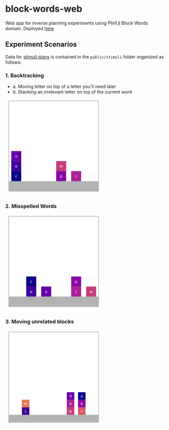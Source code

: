 # block-words-web
Web app for inverse planning experiments using Plinf.jl Block Words domain.
Deployed [here](https://plinf-abdee.web.app/) 

## Experiment Scenarios
Data for [stimuli plans](https://docs.google.com/presentation/d/1x_hYhpUz88JUVGs_6K2DFTL7uCX_RffJBpbHSfulPWQ/edit?usp=sharing) is contained in the `public/stimuli` folder organized as follows:
### 1. Backtracking
- a. Moving letter on top of a letter you'll need later
- b. Stacking an irrelevant letter on top of the current word 

<img src="public/stimuli/1/1/experiment-1-1.gif"  height="300" />

### 2. Misspelled Words

<img src="public/stimuli/2/1/experiment-2-1.gif"  height="300" />

### 3. Moving unrelated blocks

<img src="public/stimuli/3/2/experiment-3-2.gif"  height="300" />

<!-- ### 4. Intermediate/initial state matching other (incorrect) goals
- a. Initial configuration already matches an incorrect goal state
- b. Goal words contain other goal words
    - i. SUFFIX- goal: star, wrong goal: tar
    - ii. PREFIX- goal: tart, wrong goal: tar
    - iii. MIDDLE- goal: start, wrong goal: tar
- c. Rhyming words (suffix matches but isn't itself a goal)
        - goal: star, wrong goal: altar

<img src="public/stimuli/4/2/experiment-4-2.gif"  height="300" /> -->


